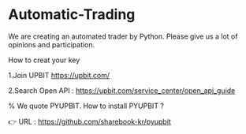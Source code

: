 # Automatic-Trading 
We are creating an automated trader by Python. Please give us a lot of opinions and participation.

How to creat your key

1.Join UPBIT https://upbit.com/

2.Search Open API : https://upbit.com/service_center/open_api_guide


% We quote PYUPBIT.
How to install PYUPBIT ?

👉 URL : https://github.com/sharebook-kr/pyupbit
